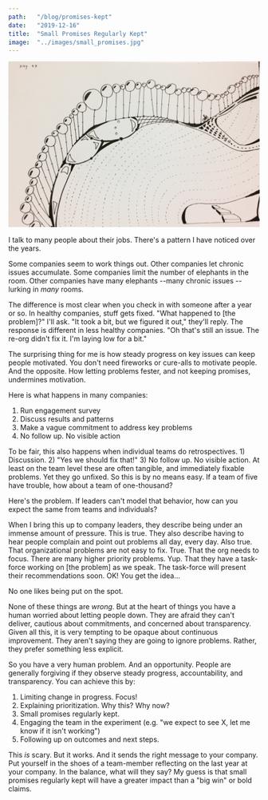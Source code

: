 ```yaml
---
path:	"/blog/promises-kept"
date:	"2019-12-16"
title:	"Small Promises Regularly Kept"
image:	"../images/small_promises.jpg"
---
```




![](../images/small_promises.jpg)

I talk to many people about their jobs. There's a pattern I have noticed over the years.

Some companies seem to work things out. Other companies let chronic issues accumulate. Some companies limit the number of elephants in the room. Other companies have many elephants --many chronic issues -- lurking in *many* rooms.

The difference is most clear when you check in with someone after a year or so. In healthy companies, stuff gets fixed. "What happened to [the problem]?" I'll ask. "It took a bit, but we figured it out," they'll reply. The response is different in less healthy companies. "Oh that's still an issue. The re-org didn't fix it. I'm laying low for a bit."

The surprising thing for me is how steady progress on key issues can keep people motivated. You don't need fireworks or cure-alls to motivate people. And the opposite. How letting problems fester, and not keeping promises, undermines motivation. 

Here is what happens in many companies:

1. Run engagement survey
2. Discuss results and patterns
3. Make a vague commitment to address key problems
4. No follow up. No visible action

To be fair, this also happens when individual teams do retrospectives. 1) Discussion. 2) "Yes we should fix that!" 3) No follow up. No visible action. At least on the team level these are often tangible, and immediately fixable problems. Yet they go unfixed. So this is by no means easy. If a team of five have trouble, how about a team of one-thousand?

Here's the problem. If leaders can't model that behavior, how can you expect the same from teams and individuals?

When I bring this up to company leaders, they describe being under an immense amount of pressure. This is true. They also describe having to hear people complain and point out problems all day, every day. Also true. That organizational problems are not easy to fix. True. That the org needs to focus. There are many higher priority problems. Yup. That they have a task-force working on [the problem] as we speak. The task-force will present their recommendations soon. OK! You get the idea...

No one likes being put on the spot. 

None of these things are *wrong*. But at the heart of things you have a human worried about letting people down. They are afraid they can't deliver, cautious about commitments, and concerned about transparency. Given all this, it is very tempting to be opaque about continuous improvement. They aren't saying they are going to ignore problems. Rather, they prefer something less explicit. 

So you have a very human problem. And an opportunity. People are generally forgiving if they observe steady progress, accountability, and transparency. You can achieve this by:

1. Limiting change in progress. Focus! 
2. Explaining prioritization. Why this? Why now?
3. Small promises regularly kept.
4. Engaging the team in the experiment (e.g. "we expect to see X, let me know if it isn't working")
5. Following up on outcomes and next steps.

This *is* scary. But it works. And it sends the right message to your company. Put yourself in the shoes of a team-member reflecting on the last year at your company. In the balance, what will they say? My guess is that small promises regularly kept will have a greater impact than a "big win" or bold claims. 